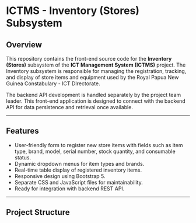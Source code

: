 # ICTMS - Inventory (Stores) Subsystem

## Overview

This repository contains the front-end source code for the **Inventory (Stores)** subsystem of the **ICT Management System (ICTMS)** project. The Inventory subsystem is responsible for managing the registration, tracking, and display of store items and equipment used by the Royal Papua New Guinea Constabulary - ICT DIrectorate.

The backend API development is handled separately by the project team leader. This front-end application is designed to connect with the backend API for data persistence and retrieval once available.

---

## Features

- User-friendly form to register new store items with fields such as item type, brand, model, serial number, stock quantity, and consumable status.
- Dynamic dropdown menus for item types and brands.
- Real-time table display of registered inventory items.
- Responsive design using Bootstrap 5.
- Separate CSS and JavaScript files for maintainability.
- Ready for integration with backend REST API.

---

## Project Structure


